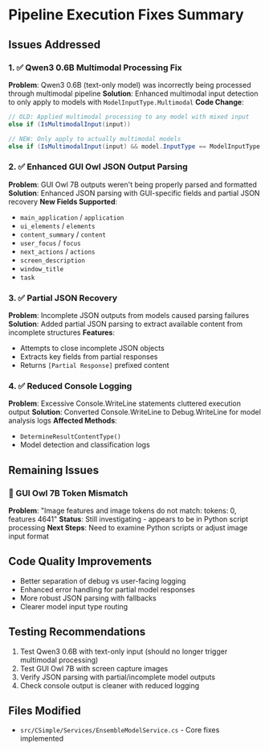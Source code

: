 # Pipeline Execution Fixes Summary

## Issues Addressed

### 1. ✅ Qwen3 0.6B Multimodal Processing Fix 
**Problem**: Qwen3 0.6B (text-only model) was incorrectly being processed through multimodal pipeline
**Solution**: Enhanced multimodal input detection to only apply to models with `ModelInputType.Multimodal`
**Code Change**: 
```csharp
// OLD: Applied multimodal processing to any model with mixed input
else if (IsMultimodalInput(input))

// NEW: Only apply to actually multimodal models
else if (IsMultimodalInput(input) && model.InputType == ModelInputType.Multimodal)
```

### 2. ✅ Enhanced GUI Owl JSON Output Parsing
**Problem**: GUI Owl 7B outputs weren't being properly parsed and formatted
**Solution**: Enhanced JSON parsing with GUI-specific fields and partial JSON recovery
**New Fields Supported**:
- `main_application` / `application`
- `ui_elements` / `elements` 
- `content_summary` / `content`
- `user_focus` / `focus`
- `next_actions` / `actions`
- `screen_description`
- `window_title`
- `task`

### 3. ✅ Partial JSON Recovery
**Problem**: Incomplete JSON outputs from models caused parsing failures
**Solution**: Added partial JSON parsing to extract available content from incomplete structures
**Features**:
- Attempts to close incomplete JSON objects
- Extracts key fields from partial responses
- Returns `[Partial Response]` prefixed content

### 4. ✅ Reduced Console Logging
**Problem**: Excessive Console.WriteLine statements cluttered execution output
**Solution**: Converted Console.WriteLine to Debug.WriteLine for model analysis logs
**Affected Methods**:
- `DetermineResultContentType()`
- Model detection and classification logs

## Remaining Issues

### 🔄 GUI Owl 7B Token Mismatch
**Problem**: "Image features and image tokens do not match: tokens: 0, features 4641"
**Status**: Still investigating - appears to be in Python script processing
**Next Steps**: Need to examine Python scripts or adjust image input format

## Code Quality Improvements
- Better separation of debug vs user-facing logging
- Enhanced error handling for partial model responses
- More robust JSON parsing with fallbacks
- Clearer model input type routing

## Testing Recommendations
1. Test Qwen3 0.6B with text-only input (should no longer trigger multimodal processing)
2. Test GUI Owl 7B with screen capture images 
3. Verify JSON parsing with partial/incomplete model outputs
4. Check console output is cleaner with reduced logging

## Files Modified
- `src/CSimple/Services/EnsembleModelService.cs` - Core fixes implemented